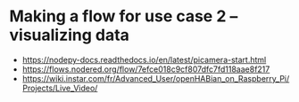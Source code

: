 # Making a flow for use case 2 – visualizing data



* https://nodepy-docs.readthedocs.io/en/latest/picamera-start.html
* https://flows.nodered.org/flow/7efce018c9cf807dfc7fd118aae8f217
* https://wiki.instar.com/fr/Advanced_User/openHABian_on_Raspberry_Pi/Projects/Live_Video/